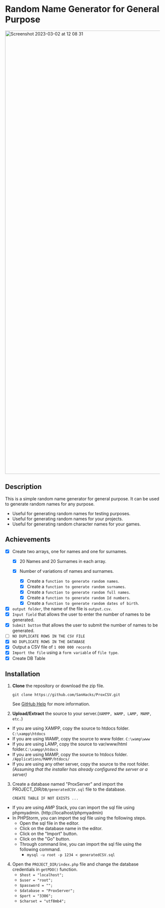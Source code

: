 # Random Name Generator for General Purpose 

<img width="1439" alt="Screenshot 2023-03-02 at 12 08 31" src="https://user-images.githubusercontent.com/13138647/222407015-5b43b2b5-5e6a-4628-b786-d7c7d8c76143.png">

## Description
This is a simple random name generator for general purpose. It can be used to generate random names for any purpose.

- Useful for generating random names for testing purposes.
- Useful for generating random names for your projects.
- Useful for generating random character names for your games.

## Achievements
 -[x] Create two arrays, one for names and one for surnames.
    - [x] 20 Names and 20 Surnames in each array.
    - [x] Number of variations of names and surnames.
   
      - [x] Create a `function to generate random names`.
      - [x] Create a `function to generate random surnames`.
      - [x] Create a `function to generate random full names`.
      - [x] Create a `function to generate random Id numbers`.
      - [x] Create a `function to generate random dates of birth`.
      
 - [x] `output folder`, the name of the file is  `output.csv`. 
 - [x] `Input field` that allows the user to enter the number of names to be generated.
 - [x] `Submit button` that allows the user to submit the number of names to be generated.
 - [ ] `NO DUPLICATE ROWS IN THE CSV FILE`
 - [x] `NO DUPLICATE ROWS IN THE DATABASE`
 - [x] Output a CSV file of `1 000 000 records`
 - [x] `Import the file` using a `form variable` of `file type`.
 - [x] Create DB Table

## Installation

1. **Clone** the repository or download the zip file.

    `git clone https://github.com/SanHacks/ProxCSV.git `
      
   See [GitHub Help](https://help.github.com/articles/cloning-a-repository/) for more information.


2. **Upload/Extract** the source to your server.(`XAMPP, WAMP, LAMP, MAMP, etc.`)
- If you are using XAMPP, copy the source to htdocs folder. `C:\xampp\htdocs`
- If you are using WAMP, copy the source to www folder. `C:\wamp\www`
- If you are using LAMP, copy the source to var/www/html folder.`C:\xampp\htdocs`
- If you are using MAMP, copy the source to htdocs folder. ` /Applications/MAMP/htdocs/`
- If you are using any other server, copy the source to the root folder.
  _(Assuming that the installer has already configured the server or a server)_

3. Create a database named "ProxServer" and import the PROJECT_DIR/`DB/generatedCSV.sql` file to the database.

   `CREATE TABLE IF NOT EXISTS ...`
- If you are using *AMP* Stack, you can import the sql file using phpmyadmin. (http://localhost/phpmyadmin)
- In PHPStorm, you can import the sql file using the following steps.
   - Open the sql file in the editor.
   - Click on the database name in the editor.
   - Click on the "Import" button.
   - Click on the "Go" button.
   - Through command line, you can import the sql file using the following command.
      - `mysql -u root -p 1234 < generatedCSV.sql`


4. Open the `PROJECT_DIR/index.php` file and change the database credentials in `getPDO()` function.
   - `$host = "localhost";`
   - `$user = "root";`
   - `$password = "";`
   - `$database = "ProxServer";`
   - `$port = "3306";`
   - `$charset = "utf8mb4";`
